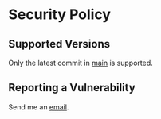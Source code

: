 # Security Policy

## Supported Versions

Only the latest commit in [main](https://github.com/amedee/ansible-servers) is supported.

## Reporting a Vulnerability

Send me an [email](mailto:vulnerability@amedee.be).
